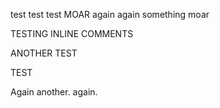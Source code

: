 test
test
test
MOAR
again
again
something
moar

TESTING INLINE COMMENTS

ANOTHER TEST

TEST

Again
another.
again.
